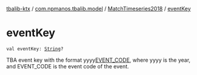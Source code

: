 [tbalib-ktx](../../index.md) / [com.npmanos.tbalib.model](../index.md) / [MatchTimeseries2018](index.md) / [eventKey](./event-key.md)

# eventKey

`val eventKey: `[`String`](https://kotlinlang.org/api/latest/jvm/stdlib/kotlin/-string/index.html)`?`

TBA event key with the format yyyy[EVENT_CODE](#), where yyyy is the year, and EVENT_CODE is the event code of the event.

